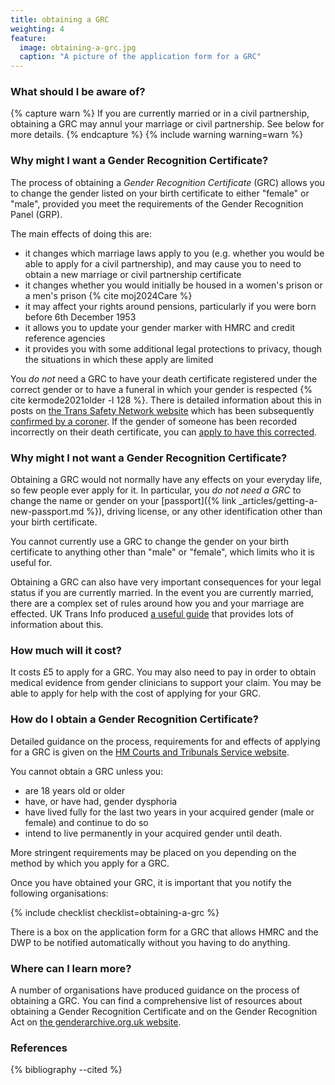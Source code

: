 ```yaml
---
title: obtaining a GRC
weighting: 4
feature:
  image: obtaining-a-grc.jpg
  caption: "A picture of the application form for a GRC"
---
```


### What should I be aware of?

{% capture warn %}
If you are currently married or in a civil partnership, obtaining a GRC may annul your marriage or civil partnership. See below for more details.
{% endcapture %}
{% include warning warning=warn %}

### Why might I want a Gender Recognition Certificate?

The process of obtaining a *Gender Recognition Certificate* (GRC) allows you to change the gender listed on your birth certificate to either "female" or "male", provided you meet the requirements of the Gender Recognition Panel (GRP).

The main effects of doing this are:

- it changes which marriage laws apply to you (e.g. whether you would be able to apply for a civil partnership), and may cause you to need to obtain a new marriage or civil partnership certificate
- it changes whether you would initially be housed in a women's prison or a men's prison {% cite moj2024Care %}
- it may affect your rights around pensions, particularly if you were born before 6th December 1953
- it allows you to update your gender marker with HMRC and credit reference agencies
- it provides you with some additional legal protections to privacy, though the situations in which these apply are limited

You *do not* need a GRC to have your death certificate registered under the correct gender or to have a funeral in which your gender is respected {% cite kermode2021older -l 128 %}. There is detailed information about this in posts on [the Trans Safety Network website](https://transsafety.network/posts/you-dont-need-a-grc-death-cert/) which has been subsequently [confirmed by a coroner](https://transsafety.network/posts/coroner-confirms-grc-death-cert/). If the gender of someone has been recorded incorrectly on their death certificate, you can [apply to have this corrected](https://www.gov.uk/correcting-a-death-registration).

### Why might I not want a Gender Recognition Certificate?

Obtaining a GRC would not normally have any effects on your everyday life, so few people ever apply for it. In particular, you *do not need a GRC* to change the name or gender on your [passport]({% link _articles/getting-a-new-passport.md %}), driving license, or any other identification other than your birth certificate.

You cannot currently use a GRC to change the gender on your birth certificate to anything other than "male" or "female", which limits who it is useful for.

Obtaining a GRC can also have very important consequences for your legal status if you are currently married. In the event you are currently married, there are a complex set of rules around how you and your marriage are effected. UK Trans Info produced [a useful guide](http://web.archive.org/web/20180424042324/http://uktrans.info/graguide.pdf) that provides lots of information about this.

### How much will it cost?

It costs £5 to apply for a GRC. You may also need to pay in order to obtain medical evidence from gender clinicians to support your claim. You may be able to apply for help with the cost of applying for your GRC.

### How do I obtain a Gender Recognition Certificate?

Detailed guidance on the process, requirements for and effects of applying for a GRC is given on the [HM Courts and Tribunals Service website](https://www.gov.uk/apply-gender-recognition-certificate).

You cannot obtain a GRC unless you:

- are 18 years old or older
- have, or have had, gender dysphoria
- have lived fully for the last two years in your acquired gender (male or female) and continue to do so
- intend to live permanently in your acquired gender until death.

More stringent requirements may be placed on you depending on the method by which you apply for a GRC.

Once you have obtained your GRC, it is important that you notify the following organisations:

{% include checklist checklist=obtaining-a-grc %}

There is a box on the application form for a GRC that allows HMRC and the DWP to be notified automatically without you having to do anything.

### Where can I learn more?

A number of organisations have produced guidance on the process of obtaining a GRC. You can find a comprehensive list of resources about obtaining a Gender Recognition Certificate and on the Gender Recognition Act on [the genderarchive.org.uk website](https://genderarchive.org.uk/tag/gender-recognition/).

### References

{% bibliography --cited %}
